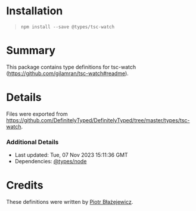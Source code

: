 # Installation
> `npm install --save @types/tsc-watch`

# Summary
This package contains type definitions for tsc-watch (https://github.com/gilamran/tsc-watch#readme).

# Details
Files were exported from https://github.com/DefinitelyTyped/DefinitelyTyped/tree/master/types/tsc-watch.

### Additional Details
 * Last updated: Tue, 07 Nov 2023 15:11:36 GMT
 * Dependencies: [@types/node](https://npmjs.com/package/@types/node)

# Credits
These definitions were written by [Piotr Błażejewicz](https://github.com/peterblazejewicz).
